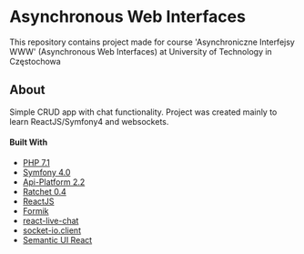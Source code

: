 # Asynchronous Web Interfaces

This repository contains project made for course 'Asynchroniczne Interfejsy WWW' (Asynchronous Web Interfaces) 
at University of Technology in Częstochowa

## About

Simple CRUD app with chat functionality. Project was created mainly to learn ReactJS/Symfony4 and websockets.


#### Built With

* [PHP 7.1](http://php.net/)
* [Symfony 4.0](https://github.com/symfony/symfony)
* [Api-Platform 2.2](https://github.com/api-platform/api-platform)
* [Ratchet 0.4](https://github.com/ratchetphp/Ratchet)
* [ReactJS](https://github.com/facebook/react)
* [Formik](https://github.com/jaredpalmer/formik)
* [react-live-chat](https://github.com/kingofthestack/react-chat-window)
* [socket-io.client](https://github.com/socketio/socket.io-client)
* [Semantic UI React](https://github.com/Semantic-Org/Semantic-UI-React)
